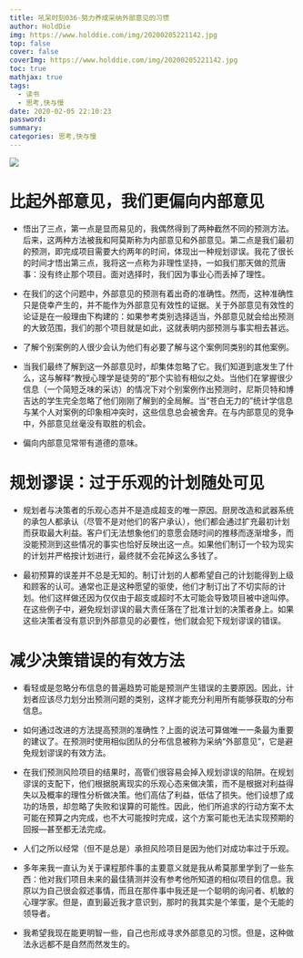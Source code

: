 ```yaml
---
title: 吼呆时刻036-努力养成采纳外部意见的习惯
author: HoldDie
img: https://www.holddie.com/img/20200205221142.jpg
top: false
cover: false
coverImg: https://www.holddie.com/img/20200205221142.jpg
toc: true
mathjax: true
tags:
  - 读书
  - 思考,快与慢
date: 2020-02-05 22:10:23
password:
summary: 
categories: 思考,快与慢
---
```




![](https://www.holddie.com/img/20200205221142.jpg)



# 比起外部意见，我们更偏向内部意见

- 悟出了三点，第一点是显而易见的，我偶然得到了两种截然不同的预测方法。后来，这两种方法被我和阿莫斯称为内部意见和外部意见。第二点是我们最初的预测，即完成项目需要大约两年的时间，体现出一种规划谬误。我花了很长的时间才悟出第三点，我将这一点称为非理性坚持，一如我们那天做的荒唐事：没有终止那个项目。面对选择时，我们因为事业心而丢掉了理性。



- 在我们的这个问题中，外部意见的预测有着出奇的准确性。然而，这种准确性只是侥幸产生的，并不能作为外部意见有效性的证据。关于外部意见有效性的论证是在一般理由下构建的：如果参考类别选择适当，外部意见就会给出预测的大致范围，我们的那个项目就是如此，这就表明内部预测与事实相去甚远。



- 了解个别案例的人很少会认为他们有必要了解与这个案例同类别的其他案例。



- 当我们最终了解到这一外部意见时，却集体忽略了它。我们知道到底发生了什么，这与解释“教授心理学是徒劳的”那个实验有相似之处。当他们在掌握很少信息（一个简短乏味的采访）的情况下对个别案例作出预测时，尼斯贝特和博吉达的学生完全忽略了他们刚刚了解到的全局解。当“苍白无力的”统计学信息与某个人对案例的印象相冲突时，这些信息总会被舍弃。在与内部意见的竞争中，外部意见丝毫没有取胜的机会。



- 偏向内部意见常带有道德的意味。



# 规划谬误：过于乐观的计划随处可见

- 规划者与决策者的乐观心态并不是造成超支的唯一原因。厨房改造和武器系统的承包人都承认（尽管不是对他们的客户承认），他们都会通过扩充最初计划而获取最大利益。客户们无法想象他们的意愿会随时间的推移而逐渐增多，而没能预测到这些情况的事实也恰好反映出这一点。如果他们制订一个较为现实的计划并严格按计划进行，最终就不会花掉这么多钱了。



- 最初预算的误差并不总是无知的。制订计划的人都希望自己的计划能得到上级和顾客的认可。通常也正是这种愿望的驱使，他们才制订出了不切实际的计划。他们这样做还因为仅仅由于超支或超时不太可能会导致项目被中途叫停。在这些例子中，避免规划谬误的最大责任落在了批准计划的决策者身上。如果这些决策者没有意识到外部意见的必要性，他们就会犯下规划谬误的错误。



# 减少决策错误的有效方法

- 看轻或是忽略分布信息的普遍趋势可能是预测产生错误的主要原因。因此，计划者应该尽力划分出预测问题的类别，这样才能充分利用所有能够获取的分布信息。



- 如何通过改进的方法提高预测的准确性？上面的说法可算做唯一一条最为重要的建议了。在预测时使用相似团队的分布信息被称为采纳“外部意见”，它是避免规划谬误的有效方法。



- 在我们预测风险项目的结果时，高管们很容易会掉入规划谬误的陷阱。在规划谬误的支配下，他们根据脱离现实的乐观心态来做决策，而不是根据对利益得失以及概率的理性分析做决策。他们高估了利益，低估了损失。他们设想了成功的场景，却忽略了失败和误算的可能性。因此，他们所追求的行动方案不太可能在预算之内完成，也不大可能按时完成，这个方案可能也无法实现预期的回报—甚至都无法完成。



- 人们之所以经常（但不是总是）承担风险项目是因为他们对成功率过于乐观。



- 多年来我一直认为关于课程那件事的主要意义就是我从希莫那里学到了一些东西：他对我们项目未来的最佳猜测并没有参考他所知道的相似项目的信息。我原以为自己很会叙述事情，而且在那件事中我还是一个聪明的询问者、机敏的心理学家。但是，直到最近我才意识到，那时的我其实是个笨蛋，是个无能的领导者。



- 我希望我现在能更明智一些，自己也形成寻求外部意见的习惯。但是，这种做法永远都不是自然而然发生的。
